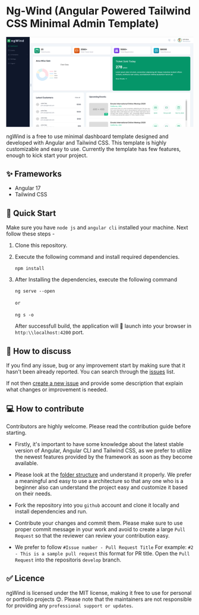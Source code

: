 # Ng-Wind (Angular Powered Tailwind CSS Minimal Admin Template)

![alt text](./docs/image.png)

ngWind is a free to use minimal dashboard template designed and developed with Angular and Tailwind CSS. This template is highly customizable and easy to use. Currently the template has few features, enough to kick start your project.

## ✨ Frameworks

- Angular 17
- Tailwind CSS

## 🚀 Quick Start

Make sure you have `node js` and `angular cli` installed your machine. Next follow these steps - 

1. Clone this repository.

2. Execute the following command and install required dependencies.
    ```
    npm install
    ```

3. After Installing the dependencies, execute the following command
    ```
    ng serve --open
    
    or

    ng s -o
    ```

    After successfull build, the application will 🚀 launch into your browser in `http:\\localhost:4200` port.


## 📄 How to discuss

If you find any issue, bug or any improvement start by making sure that it hasn't been already reported. You can search through the [issues](https://github.com/ANrajin/ngWind/issues) list.

If not then [create a new issue](https://github.com/ANrajin/ngWind/issues/new) and provide some description that explain what changes or improvement is needed.


## 💻 How to contribute

Contributors are highly welcome. Please read the contribution guide before starting.

- Firstly, it's important to have some knowledge about the latest stable version of Angular, Angular CLI and Tailwind CSS, as we prefer to utilize the newest features provided by the framework as soon as they become available.

- Please look at the [folder structure]() and understand it properly. We prefer a meaningful and easy to use a architecture so that any one who is a beginner also can understand the project easy and customize it based on their needs.

- Fork the repository into you `github` account and clone it locally and install dependencies and run.

- Contribute your changes and commit them. Please make sure to use proper commit message in your work and avoid to create a large `Pull Request` so that the reviewer can review your contribution easy.

- We prefer to follow `#Issue number - Pull Request Title` For example: `#2 - This is a sample pull request` this format for PR title. Open the `Pull Request` into the repositoris `develop` branch.

## ✅ Licence

ngWind is licensed under the MIT license, making it free to use for personal or portfolio projects 😊. Please note that the maintainers are not responsible for providing any `professional support or updates`.
